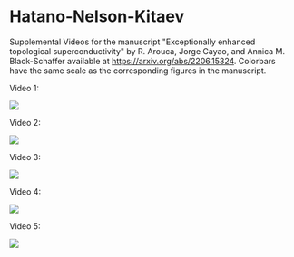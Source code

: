# Hatano-Nelson-Kitaev
Supplemental Videos for the manuscript "Exceptionally enhanced topological superconductivity" by R. Arouca, Jorge Cayao, and Annica M. Black-Schaffer available at https://arxiv.org/abs/2206.15324. Colorbars have the same scale as the corresponding figures in the manuscript.

Video 1:

![](https://github.com/rarouca/Hatano-Nelson-Kitaev/blob/main/sup_vid_1.gif)


Video 2:

![](https://github.com/rarouca/Hatano-Nelson-Kitaev/blob/main/sup_vid_2.gif)


Video 3:

![](https://github.com/rarouca/Hatano-Nelson-Kitaev/blob/main/sup_vid_3.gif)


Video 4:

![](https://github.com/rarouca/Hatano-Nelson-Kitaev/blob/main/sup_vid_4.gif)


Video 5:

![](https://github.com/rarouca/Hatano-Nelson-Kitaev/blob/main/sup_vid_5.gif)
